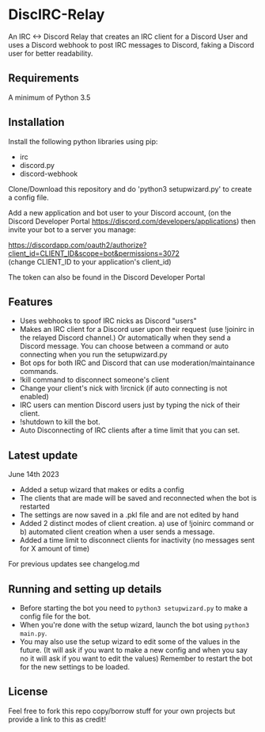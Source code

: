 # DiscIRC-Relay
An IRC &lt;-> Discord Relay that creates an IRC client for a Discord User and uses a Discord webhook to post IRC messages to Discord, faking a Discord user for better readability.

## Requirements
A minimum of Python 3.5

## Installation
Install the following python libraries using pip:

- irc
- discord.py
- discord-webhook

Clone/Download this repository and do 'python3 setupwizard.py' to create a config file.

Add a new application and bot user to your Discord account, (on the Discord Developer Portal https://discord.com/developers/applications)  then invite your bot to a server you manage:

https://discordapp.com/oauth2/authorize?client_id=CLIENT_ID&scope=bot&permissions=3072  
(change CLIENT_ID to your application's client_id)

The token can also be found in the Discord Developer Portal

## Features

- Uses webhooks to spoof IRC nicks as Discord "users"
- Makes an IRC client for a Discord user upon their request (use !joinirc in the relayed Discord channel.) Or automatically when they send a Discord message. You can choose between a command or auto connecting when you run the setupwizard.py
- Bot ops for both IRC and Discord that can use moderation/maintainance commands.
- !kill command to disconnect someone's client
- Change your client's nick with !ircnick (if auto connecting is not enabled)
- IRC users can mention Discord users just by typing the nick of their client.
- !shutdown to kill the bot.
- Auto Disconnecting of IRC clients after a time limit that you can set.

## Latest update
June 14th 2023
- Added a setup wizard that makes or edits a config
- The clients that are made will be saved and reconnected when the bot is restarted
- The settings are now saved in a .pkl file and are not edited by hand
- Added 2 distinct modes of client creation. a) use of !joinirc command or b) automated client creation when a user sends a message.
- Added a time limit to disconnect clients for inactivity (no messages sent for X amount of time)

For previous updates see changelog.md

## Running and setting up details
- Before starting the bot you need to `python3 setupwizard.py` to make a config file for the bot.
- When you're done with the setup wizard, launch the bot using `python3 main.py`.
- You may also use the setup wizard to edit some of the values in the future. (It will ask if you want to make a new config and when you say no it will ask if you want to edit the values) Remember to restart the bot for the new settings to be loaded.

## License

Feel free to fork this repo copy/borrow stuff for your own projects but provide a link to this as credit!
